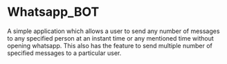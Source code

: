# Whatsapp_BOT

A simple application which allows a user to send any number of messages to any specified person at an instant time or any mentioned time without opening whatsapp. This also has the feature to send multiple number of specified messages to a particular user.

